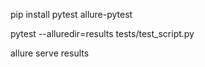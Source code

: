 
pip install pytest allure-pytest

pytest --alluredir=results tests/test_script.py

allure serve results
